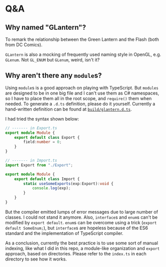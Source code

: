 # Q&A

## Why named "GLantern"?

To remark the relationship between the Green Lantern and the Flash (both from DC Comics).

`GLantern` is also a mocking of frequently used naming style in OpenGL, e.g. `GLenum`.
Not `GL_ENUM` but `GLenum`, weird, isn't it?

## Why aren't there any `module`s?

Using `module`s is a good approach on playing with TypeScript. But `modules` are designed to be
in one big file and I can't use them as C# namespaces, so I have to place them all in the root
scope, and `require()` them when needed. To generate a `.d.ts` definition, please do it yourself.
Currently a hand-written definition can be found at [`build/glantern.d.ts`](bulid/glantern.d.ts).

I had tried the syntax shown below:

```typescript
// ------- in Export.ts
export module Module {
    export default class Export {
        field:number = 0;
    }
}

// ------- in Import.ts
import Export from "./Export";

export module Module {
    export default class Import {
        static useSomeExports(exp:Export):void {
            console.log(exp);
        }
    }
}
```

But the compiler emitted lumps of error messages due to large number of classes.
I could not stand it anymore. Also, `interface`s and `enum`s can't be modified by `export default`.
`enum`s can be overcome using a trick (`export default SomeEnum;`), but `interface`s are hopeless
because of the ES6 standard and the implementation of TypeScript compiler.

As a conclusion, currently the best practice is to use some sort of manual indexing, like what
I did in this repo, a module-like organization and `export` approach, based on directories. Please
refer to the `index.ts` in each directory to see how it works.